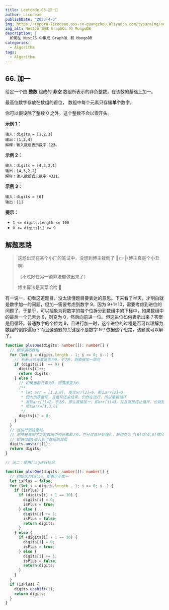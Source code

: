 ```yaml
---
title: Leetcode-66-加一📌
author: Licodeao
publishDate: "2023-4-3"
img: https://typora-licodeao.oss-cn-guangzhou.aliyuncs.com/typoraImg/nestjs-graphql-mongodb.webp
img_alt: NestJS 集成 GraphQL 和 MongoDB
description: |
  如何在 NestJS 中集成 GraphQL 和 MongoDB
categories:
  - Algorithm
tags:
  - Algorithm
---
```


## 66. 加一

给定一个由 **整数** 组成的 **非空** 数组所表示的非负整数，在该数的基础上加一。

最高位数字存放在数组的首位， 数组中每个元素只存储**单个**数字。

你可以假设除了整数 0 之外，这个整数不会以零开头。

**示例 1：**

```
输入：digits = [1,2,3]
输出：[1,2,4]
解释：输入数组表示数字 123。
```

**示例 2：**

```
输入：digits = [4,3,2,1]
输出：[4,3,2,2]
解释：输入数组表示数字 4321。
```

**示例 3：**

```
输入：digits = [0]
输出：[1]
```

**提示：**

- `1 <= digits.length <= 100`
- `0 <= digits[i] <= 9`

## 解题思路

> 这题出现在某个小厂的笔试中，没想到博主栽倒了 🤣👉🤡(博主真是个小丑啊)
>
> （不过好在另一道算法题做出来了）
>
> 博主算法是真菜哈哈 🤣

有一说一，初看这道题目，没太读懂题目要表达的意思。下来看了半天，才明白就是数字加一的问题，但加一需要考虑到数字 9，因为 9+1=10，需要考虑到进位的问题了。于是乎，可以抽象为将数字的每个位拆分到数组中的下标中，如果数组中的最后一个元素为 9，则变为 0，然后向前进一位。但这进位如何表示出来？答案是用循环。普通数字的个位为 9，且进行加一时，这个进位的过程是否可以理解为数组的倒序遍历？而且这道题的关键是不是数字 9？依据这个思路，该题就可以解了。

```typescript
function plusOne(digits: number[]): number[] {
  // 倒序遍历数组
  for (let i = digits.length - 1; i >= 0; i--) {
    // 判断当前元素是否为9，不为9，则直接加一即可
    if (digits[i] !== 9) {
      digits[i]++;
      return digits;
    } else {
      // 如果当前元素为9，则直接变为0
      /**
       * let arr = [1,2,9], 发现arr[2]=9，那么arr[2]=0
       * 因为倒序循环，且循环还未结束，仍然在进行，所以重新循环
       * 发现arr[1]=2，不为9，那么直接加一，即arr[1]=3，并且直接终止循环，也就是直接返回数组
       * 所以arr=[1,3,0]
       */
      digits[i] = 0;
    }
  }
  // 当执行到这里时，
  // 是不是表明了之前数组中的元素都为9，在经过循环处理后，数组变为了[0]或[0,0]或[0,0,0]...
  // 即进位的1插入到了数组的首位
  digits.unshift(1);
  return digits;
}
```

```typescript
// 法二：使用flag进行标记

function plusOne(digits: number[]): number[] {
  // 初始化为false，即表示不加一
  let isPlus = false;
  for (let i = digits.length - 1; i >= 0; i--) {
    if (isPlus) {
      if (digits[i] + 1 == 10) {
        digits[i] = 0;
        isPlus = true;
      } else {
        digits[i] += 1;
        isPlus = false;
        return digits;
      }
    } else {
      if (digits[i] + 1 == 10) {
        digits[i] = 0;
        isPlus = true;
      } else {
        digits[i] += 1;
        isPlus = false;
        return digits;
      }
    }
  }
  if (isPlus) {
    digits.unshift(1);
    return digits;
  }
}
```
